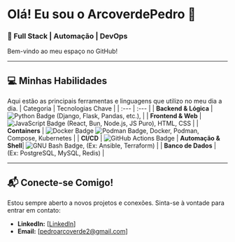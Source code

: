 # Olá! Eu sou o ArcoverdePedro 👋

### 🚀 Full Stack | Automação | DevOps

Bem-vindo ao meu espaço no GitHub!

---

## 💻 Minhas Habilidades

Aqui estão as principais ferramentas e linguagens que utilizo no meu dia a dia.
| Categoria | Tecnologias Chave |
| :--- | :--- |
| **Backend & Lógica** | ![Python Badge](https://img.shields.io/badge/Python-3776AB?logo=python&logoColor=fff&style=for-the-badge) (Django, Flask, Pandas, etc.), |
| **Frontend & Web** | ![JavaScript Badge](https://img.shields.io/badge/JavaScript-F7DF1E?logo=javascript&logoColor=000&style=for-the-badge) (React, Bun, Node.js, JS Puro), HTML, CSS |
| **Containers** | ![Docker Badge](https://img.shields.io/badge/Docker-2496ED?logo=docker&logoColor=fff&style=for-the-badge) ![Podman Badge](https://img.shields.io/badge/Podman-892CA0?logo=podman&logoColor=fff&style=for-the-badge), Docker, Podman, Compose, Kubernetes |
| **CI/CD** | ![GitHub Actions Badge](https://img.shields.io/badge/GitHub%20Actions-2088FF?logo=githubactions&logoColor=fff&style=for-the-badge) 
| **Automação & Shell**| ![GNU Bash Badge](https://img.shields.io/badge/GNU%20Bash-4EAA25?logo=gnubash&logoColor=fff&style=for-the-badge), (Ex: Ansible, Terraform) |
| **Banco de Dados** | (Ex: PostgreSQL, MySQL, Redis) |

---

## 📬 Conecte-se Comigo!

Estou sempre aberto a novos projetos e conexões. Sinta-se à vontade para entrar em contato:

* **LinkedIn:** [[LinkedIn](https://www.linkedin.com/in/pedro-arcoverde-938b83236/)]
* **Email:** [pedroarcoverde2@gmail.com]
